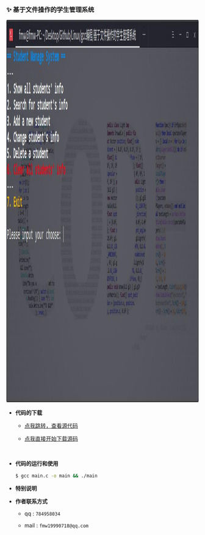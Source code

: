 ### ✨ 基于文件操作的学生管理系统

<div align="center">
    <img src="show.jpg" height="1000">
</div>

+ **代码的下载**

    + [点我跳转，查看源代码]()

    + [点我直接开始下载源码]()

<br>

+ **代码的运行和使用**

    ```bash
    $ gcc main.c -o main && ./main
    ```

+ **特别说明**

    >

+ **作者联系方式**

    + qq : `784958034`

    + mail : `fmw19990718@qq.com`
